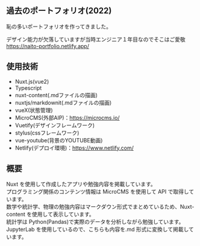 ## 過去のポートフォリオ(2022)
恥の多いポートフォリオを作ってきました。

デザイン能力が欠落していますが当時エンジニア１年目なのでそこはご愛敬  
https://naito-portfolio.netlify.app/

## 使用技術
- Nuxt.js(vue2)
- Typescript
- nuxt-content(.mdファイルの描画)
- nuxtjs/markdownit(.mdファイルの描画)
- vueX(状態管理)  
- MicroCMS(外部AIP)：https://microcms.io/    
- Vuetify(デザインフレームワーク)
- stylus(cssフレームワーク)
- vue-youtube(背景のYOUTUBE動画)
- Netlify(デプロイ環境)：https://www.netlify.com/

## 概要
Nuxt を使用して作成したアプリや勉強内容を掲載しています。  
プログラミング関係のコンテンツ情報は MicroCMS を使用して API で取得しています。  
数学や統計学、物理の勉強内容はマークダウン形式でまとめているため、Nuxt-content を使用して表示しています。  
統計学は Python(Pandas)で実際のデータを分析しながら勉強しています。  
JupyterLab を使用しているので、こちらも内容を.md 形式に変換して掲載しています。
